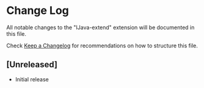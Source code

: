 # Change Log

All notable changes to the "IJava-extend" extension will be documented in this file.

Check [Keep a Changelog](http://keepachangelog.com/) for recommendations on how to structure this file.

## [Unreleased]

- Initial release